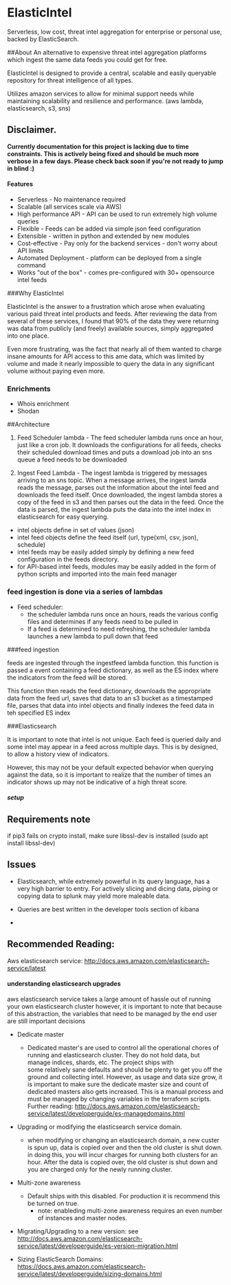 # ElasticIntel

Serverless, low cost, threat intel aggregation for enterprise or personal use, backed by ElasticSearch.  


##About 
An alternative to expensive threat intel aggregation platforms which ingest the same data feeds you could get for free.

ElasticIntel is designed to provide a central, scalable and easily queryable repository for
threat intelligence of all types.

Utilizes amazon services to allow for minimal support needs while maintaining scalability and 
resilience and performance.  (aws lambda, elasticsearch, s3, sns)

## Disclaimer.

**Currently documentation for this project is lacking due to time constraints.  This is actively
being fixed and should be much more verbose in a few days.  Please check back
soon if you're not ready to jump in blind :)**


#### Features
* Serverless - No maintenance required
* Scalable (all services scale via AWS)
* High performance API - API can be used to run extremely high volume queries
* Flexible - Feeds can be added via simple json feed configuration
* Extensible - written in python and extended by new modules
* Cost-effective - Pay only for the backend services - don't worry about API limits
* Automated Deployment - platform can be deployed from a single command
* Works "out of the box" - comes pre-configured with 30+ opensource intel feeds


###Why ElasticIntel

ElasticIntel is the answer to a frustration which arose when evaluating various paid threat intel products and feeds.
After reviewing the data from several of these services, I found that 90% of the data they were returning was data
from publicly (and freely) available sources, simply aggregated into one place.

Even more frustrating, was the fact that nearly all of them wanted to charge insane amounts for API access to this ame data,
which was limited by volume and made it nearly impossible to query the data in any significant volume without
paying even more.

### Enrichments

* Whois enrichment
* Shodan


##Architecture

1. Feed Scheduler lambda - The feed scheduler lambda runs once an hour, just like a cron job.  It downloads
the configurations for all feeds, checks their scheduled download times and puts a download job
into an sns queue a feed needs to be downloaded

2. Ingest Feed Lambda - The ingest lambda is triggered by messages arriving to an sns topic.  When a message arrives,
the ingest lamda reads the message, parses out the information about the intel feed and downloads the feed itself.  Once
downloaded, the ingest lambda stores a copy of the feed in s3 and then parses out the data in the feed.  Once
the data is parsed, the ingest lambda puts the data into the intel index in elasticsearch for easy querying.

* intel objects define in set of values (json)
* intel feed objects define the feed itself (url, type(xml, csv, json), schedule)
* intel feeds may be easily added simply by defining a new feed configuration in the feeds
directory.
* for API-based intel feeds, modules may be easily added in the form of python scripts and
imported into the main feed manager
###  feed ingestion is done via a series of lambdas
* Feed scheduler:
  * the scheduler lambda runs once an hours, reads the various config files and determines if 
any feeds need to be pulled in
  * If a feed is determined to need refreshing, the scheduler lambda launches a new lambda
to pull down that feed

###feed ingestion

feeds are ingested through the ingestfeed lambda function.
this function is passed a event containing a feed dictionary, as well as the ES index where the indicators
from the feed will be stored.

This function then reads the feed dictionary, downloads the appropriate data from the feed url, saves that data to
an s3 bucket as a timestamped file, parses that
data into intel objects and finally indexes the feed data in teh specified ES index


###Elasticsearch

It is important to note that intel is not unique.  Each feed is queried daily and some intel
may appear in a feed across multiple days.  This is by designed, to allow a history view of indicators.

However, this may not be your default expected behavior when querying against the data, so it is
important to realize that the number of times an indicator shows up may not be indicative 
of a high threat score.

##### setup




## Requirements note

if pip3 fails on crypto install, make sure libssl-dev is installed (sudo apt install libssl-dev)


## Issues

* Elasticsearch, while extremely powerful in its query language, has a very high barrier to entry.  For actively slicing and dicing 
data, piping or copying data to splunk may yield more maleable data.

* Queries are best written in the developer tools section of kibana
* 

## Recommended Reading:
Aws elasticsearch service: http://docs.aws.amazon.com/elasticsearch-service/latest
    
#### understanding elasticsearch upgrades
aws elasticsearch service takes a large amount of hassle out of running your own elasticsearch cluster
however, it is important to note that because of this abstraction, the variables that
need to be managed by the end user are still important decisions
* Dedicate master 
  * Dedicated master's are used to control all the operational chores of running
  and elasticsearch cluster.  They do not hold data, but manage indices, shards, etc.  The project ships with  
  some relatively sane defaults and should be plenty to get you off the ground
  and collecting intel.  However, as usage and data size grow, it is important to make sure the dedicate master size and count of 
  dedicated masters also gets increased.  This is a manual process and must be managed by changing variables in
  the terraform scripts.  Further reading: http://docs.aws.amazon.com/elasticsearch-service/latest/developerguide/es-managedomains.html
  
* Upgrading or modifying the elasticsearch service domain.
  * when modifying or changing an elasticsearch domain, a new custer is spun up, data is copied over and 
  then the old cluster is shut down.  in doing this, you will incur charges for running both clusters
  for an hour.  After the data is copied over, the old cluster is shut down
  and you are charged only for the newly running cluster.  
  
 * Multi-zone awareness
   * Default ships with this disabled.  For production it is recommend this be turned on true.
     * note:  enableding multi-zone awareness requires an even number of instances and master nodes.


 * Migrating/Upgrading  to a new version: see http://docs.aws.amazon.com/elasticsearch-service/latest/developerguide/es-version-migration.html

 * Sizing ElasticSearch Domains:  https://docs.aws.amazon.com/elasticsearch-service/latest/developerguide/sizing-domains.html


